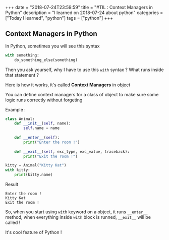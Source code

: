 +++
date = "2018-07-24T23:59:59"
title = "#TIL : Context Managers in Python"
description = "I learned on 2018-07-24 about python"
categories = ["Today I learned", "python"]
tags = ["python"]
+++



## Context Managers in Python

In Python, sometimes you will see this syntax

```python
with something:
    do_something_else(something)
```

Then you ask yourself, why I have to use this `with` syntax ? What runs inside that statement ?

Here is how it works, it's called **Context Managers** in object

You can define context managers for a class of object to make sure some logic runs correctly without forgeting

Example :

```python
class Animal:
    def __init__(self, name):
        self.name = name
    
    def __enter__(self):
        print("Enter the room !")
    
    def __exit__(self, exc_type, exc_value, traceback):
        print("Exit the room !")

kitty = Animal("Kitty Kat")
with kitty:
    print(kitty.name)
```

Result

```
Enter the room !
Kitty Kat
Exit the room !
```

So, when you start using `with` keyword on a object, it runs `__enter__` method, when everything inside `with` block is runned, `__exit__` will be called !

It's cool feature of Python !
